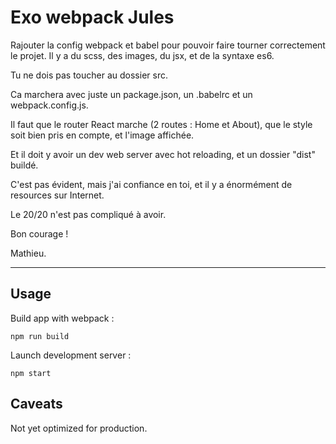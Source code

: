# Exo webpack Jules

Rajouter la config webpack et babel pour pouvoir faire tourner correctement le projet.
Il y a du scss, des images, du jsx, et de la syntaxe es6.

Tu ne dois pas toucher au dossier src.

Ca marchera avec juste un package.json, un .babelrc et un webpack.config.js. 

Il faut que le router React marche (2 routes : Home et About), 
que le style soit bien pris en compte, et l'image affichée.

Et il doit y avoir un dev web server avec hot reloading, et un dossier "dist" buildé.  

C'est pas évident, mais j'ai confiance en toi, et il y a énormément de resources sur Internet. 

Le 20/20 n'est pas compliqué à avoir.

Bon courage !

Mathieu.


_____________________________________

## Usage 

Build app with webpack : 
```
npm run build
```

Launch development server : 
```
npm start
```

## Caveats 
Not yet optimized for production. 

